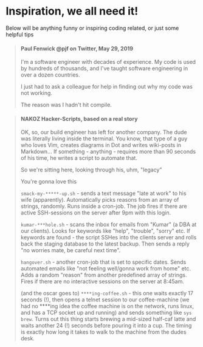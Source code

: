 # Inspiration, we all need it!
Below will be anything funny or inspiring coding related,
or just some helpful tips

> #### Paul Fenwick @pjf on Twitter, May 29, 2019
> I'm a software engineer with decades of experience. My
> code is used by hundreds of thousands, and I've taught
> software engineering in over a dozen countries.
>
> I just had to ask a colleague for help in finding out
> why my code was not working.
>
> The reason was I hadn't hit compile.

> #### NAKOZ Hacker-Scripts, based on a real story
> OK, so, our build engineer has left for another company. 
> The dude was literally living inside the terminal. You know, 
> that type of a guy who loves Vim, creates diagrams in Dot 
> and writes wiki-posts in Markdown... If something - anything 
> \- requires more than 90 seconds of his time, he writes a 
> script to automate that.
>
> So we're sitting here, looking through his, uhm, "legacy"
>
> You're gonna love this
>
> `smack-my-*****-up.sh` - sends a text message "late at 
> work" to his wife (apparently). Automatically picks reasons 
> from an array of strings, randomly. Runs inside a cron-job. 
>The job fires if there are active SSH-sessions on the server 
> after 9pm with this login.
>
> `kumar-***hole.sh` - scans the inbox for emails from "Kumar" 
> (a DBA at our clients). Looks for keywords like "help", 
> "trouble", "sorry" etc. If keywords are found - the script 
> SSHes into the clients server and rolls back the staging 
> database to the latest backup. Then sends a reply "no 
> worries mate, be careful next time".
>
> `hangover.sh` - another cron-job that is set to specific 
> dates. Sends automated emails like "not feeling well/gonna 
> work from home" etc. Adds a random "reason" from another 
> predefined array of strings. Fires if there are no 
> interactive sessions on the server at 8:45am.
>
> (and the oscar goes to) `****ing-coffee.sh` - this one 
> waits exactly 17 seconds (!), then opens a telnet session 
> to our coffee-machine (we had no ****ing idea the coffee 
> machine is on the network, runs linux, and has a TCP socket 
> up and running) and sends something like `sys brew`. Turns 
> out this thing starts brewing a mid-sized half-caf latte and 
> waits another 24 (!) seconds before pouring it into a cup. 
> The timing is exactly how long it takes to walk to the 
> machine from the dudes desk.











